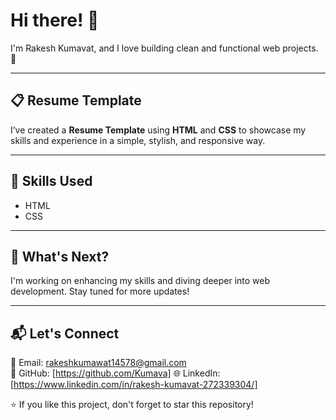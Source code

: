 # Hi there! 👋  

I'm Rakesh Kumavat, and I love building clean and functional web projects. 🚀  

---

## 📋 Resume Template  

I’ve created a **Resume Template** using **HTML** and **CSS** to showcase my skills and experience in a simple, stylish, and responsive way. 

---

## 🔧 Skills Used  

- HTML  
- CSS  

---

## 🚀 What's Next?  

I'm working on enhancing my skills and diving deeper into web development. Stay tuned for more updates!  

---

## 📬 Let's Connect  

📧 Email: rakeshkumawat14578@gmail.com  
🌟 GitHub:   [https://github.com/Kumava]
🌐 LinkedIn: [https://www.linkedin.com/in/rakesh-kumavat-272339304/]

⭐ If you like this project, don't forget to star this repository!  


